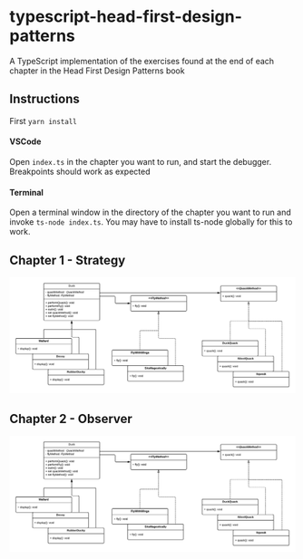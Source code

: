 # typescript-head-first-design-patterns
A TypeScript implementation of the exercises found at the end of each chapter in the
Head First Design Patterns book

## Instructions

First `yarn install`

#### VSCode
Open `index.ts` in the chapter you want to run, and start the debugger. Breakpoints should
work as expected

#### Terminal
Open a terminal window in the directory of the chapter you want to run
and invoke `ts-node index.ts`.
You may have to install ts-node globally for this to work.

## Chapter 1 - Strategy

![Strategy Pattern UML](/images/ch1.png)

## Chapter 2 - Observer

![Observer Pattern UML](/images/ch2.png)